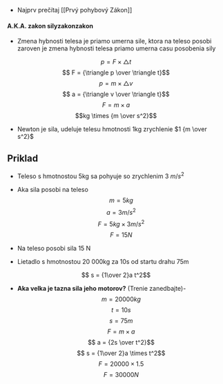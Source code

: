 - Najprv prečítaj [[Prvý pohybový Zákon]]
#### A.K.A. zakon silyzakonzakon

- Zmena hybnosti telesa je priamo umerna sile, ktora na teleso posobi zaroven je zmena hybnosti telesa priamo umerna casu posobenia sily

$$p = F \times \triangle t$$
$$ F = {\triangle p \over \triangle t}$$
$$ p = m \times \triangle v$$
$$ a = {\triangle v \over \triangle t}$$
$$ F = m \times a $$
$$kg \times {m \over s^2}$$
- Newton je sila, udeluje telesu hmotnosti 1kg zrychlenie $1 {m \over s^2}$
## Priklad
- Teleso s hmotnostou 5kg sa pohyuje so zrychlenim 3 $m/s^2$

- Aka sila posobi na teleso
$$ m = 5kg$$
$$ a = 3 m/s^2$$
$$F = 5kg \times 3m/s^2$$
$$F = 15N$$
- Na teleso posobi sila 15 N
- Lietadlo s hmotnostou 20 000kg za 10s od startu drahu 75m

$$ s = {1\over 2}a t^2$$
- **Aka velka je tazna sila jeho motorov?** (Trenie zanedbajte)-
$$ m = 20000kg $$ $$ t = 10s$$
$$s = 75m$$
$$ F = m\times a$$
$$ a = {2s \over t^2}$$
$$ s = {1\over 2}a \times t^2$$
$$ F = 20000 \times 1.5 $$
$$ F = 30000N$$